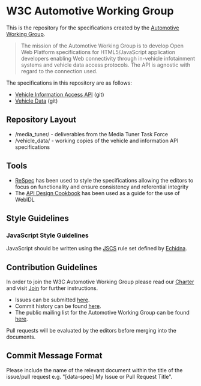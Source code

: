 # W3C Automotive Working Group

This is the repository for the specifications created by the [Automotive Working Group](http://www.w3.org/auto/wg/).

> The mission of the Automotive Working Group is to develop Open Web Platform specifications for HTML5/JavaScript application developers enabling Web connectivity through in-vehicle infotainment systems and vehicle data access protocols. The API is agnostic with regard to the connection used.

The specifications in this repository are as follows:
- [Vehicle Information Access API](http://rawgit.com/w3c/automotive/master/vehicle_data/vehicle_spec.html) (git)
- [Vehicle Data](http://rawgit.com/w3c/automotive/master/vehicle_data/data_spec.html) (git)

## Repository Layout

- /media_tuner/ - deliverables from the Media Tuner Task Force
- /vehicle_data/ - working copies of the vehicle and information API specifications 

## Tools

- [ReSpec](https://www.w3.org/respec/) has been used to style the specifications allowing the editors to focus on functionality and ensure consistency and referential integrity
- The [API Design Cookbook](http://www.w3.org/TR/api-design/) has been used as a guide for the use of WebIDL

## Style Guidelines

### JavaScript Style Guidelines

JavaScript should be written using the [JSCS](http://jscs.info/) rule set defined by [Echidna](https://github.com/w3c/echidna/blob/master/.jscs.json).

## Contribution Guidelines

In order to join the W3C Automotive Working Group please read our [Charter](http://www.w3.org/2014/automotive/charter) and visit [Join](http://www.w3.org/2004/01/pp-impl/76043/instructions) for further instructions.

- Issues can be submitted [here](https://github.com/w3c/automotive/issues).
- Commit history can be found [here](https://github.com/w3c/automotive/commits).
- The public mailing list for the Automotive Working Group can be found [here](https://lists.w3.org/Archives/Public/public-automotive/).

Pull requests will be evaluated by the editors before merging into the documents.

## Commit Message Format

Please include the name of the relevant document within the title of the issue/pull request e.g. "[data-spec] My Issue or Pull Request Title".
